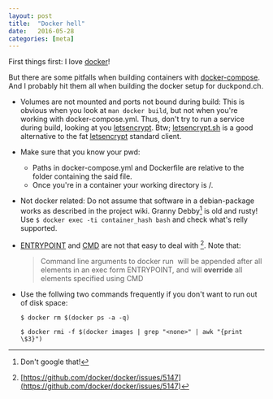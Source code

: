```yaml
---
layout: post
title:  "Docker hell"
date:   2016-05-28
categories: [meta]
---
```


First things first: I love [docker]!

But there are some pitfalls when building containers with [docker-compose]. And I probably hit them all when building the docker setup for duckpond.ch.

* Volumes are not mounted and ports not bound during build: This is obvious when you look at ```man docker build```, but not when you're working with docker-compose.yml. Thus, don't try to run a service during build, looking at you [letsencrypt]. Btw; [letsencrypt.sh] is a good alternative to the fat [letsencrypt] standard client.
* Make sure that you know your pwd:
  * Paths in docker-compose.yml and Dockerfile are relative to the folder containing the said file.
  * Once you're in a container your working directory is /.
* Not docker related: Do not assume that software in a debian-package works as described in the project wiki. Granny Debby[^1] is old and rusty! Use ```$ docker exec -ti container_hash bash``` and check what's relly supported.
* [ENTRYPOINT](https://docs.docker.com/engine/reference/builder/#entrypoint) and [CMD](https://docs.docker.com/engine/reference/builder/#cmd) are not that easy to deal with [^2]. Note that:

  > Command line arguments to docker run <image> will be appended after all elements in an exec form ENTRYPOINT, and will <b>override</b> all elements specified using CMD

* Use the follwing two commands frequently if you don't want to run out of disk space:

  ```
  $ docker rm $(docker ps -a -q)
  ```

  ```
  $ docker rmi -f $(docker images | grep "<none>" | awk "{print \$3}")
  ```

[^1]:Don't google that!
[^2]:[https://github.com/docker/docker/issues/5147](https://github.com/docker/docker/issues/5147)

[docker]:https://www.docker.com/
[docker-compose]:https://docs.docker.com/compose/
[letsencrypt]:https://letsencrypt.org/
[letsencrypt.sh]:https://github.com/lukas2511/letsencrypt.sh
